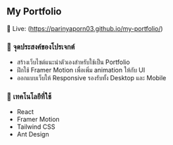 ## My Portfolio
🔗 Live: (https://parinyaporn03.github.io/my-portfolio/)

### 🎯 จุดประสงค์ของโปรเจกต์
* สร้างเว็บไซต์แนะนำตัวเองสำหรับใช้เป็น Portfolio
* ฝึกใช้ Framer Motion เพื่อเพิ่ม animation ให้กับ UI
* ออกแบบเว็บให้ Responsive รองรับทั้ง Desktop และ Mobile

### 🧩 เทคโนโลยีที่ใช้
* React
* Framer Motion
* Tailwind CSS
* Ant Design
